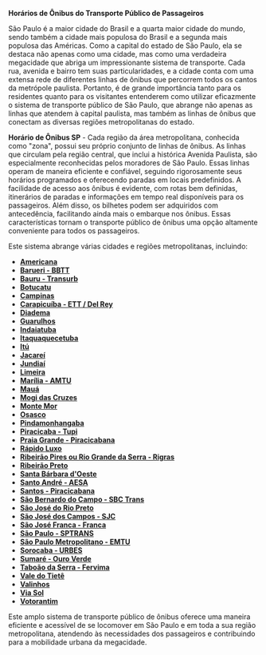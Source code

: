 <strong>Horários de Ônibus do Transporte Público de Passageiros</strong>

São Paulo é a maior cidade do Brasil e a quarta maior cidade do mundo, sendo também a cidade mais populosa do Brasil e a segunda mais populosa das Américas. Como a capital do estado de São Paulo, ela se destaca não apenas como uma cidade, mas como uma verdadeira megacidade que abriga um impressionante sistema de transporte. Cada rua, avenida e bairro tem suas particularidades, e a cidade conta com uma extensa rede de diferentes linhas de ônibus que percorrem todos os cantos da metrópole paulista. Portanto, é de grande importância tanto para os residentes quanto para os visitantes entenderem como utilizar eficazmente o sistema de transporte público de São Paulo, que abrange não apenas as linhas que atendem à capital paulista, mas também as linhas de ônibus que conectam as diversas regiões metropolitanas do estado.

<strong>Horário de Ônibus SP</strong> - Cada região da área metropolitana, conhecida como "zona", possui seu próprio conjunto de linhas de ônibus. As linhas que circulam pela região central, que inclui a histórica Avenida Paulista, são especialmente reconhecidas pelos moradores de São Paulo. Essas linhas operam de maneira eficiente e confiável, seguindo rigorosamente seus horários programados e oferecendo paradas em locais predefinidos. A facilidade de acesso aos ônibus é evidente, com rotas bem definidas, itinerários de paradas e informações em tempo real disponíveis para os passageiros. Além disso, os bilhetes podem ser adquiridos com antecedência, facilitando ainda mais o embarque nos ônibus. Essas características tornam o transporte público de ônibus uma opção altamente conveniente para todos os passageiros.

Este sistema abrange várias cidades e regiões metropolitanas, incluindo:
<ul>
 	<li><strong><a href="https://horariodeonibus.net/americana" target="_new">Americana</a></strong></li>
 	<li><strong><a href="https://horariodeonibus.net/horario-de-onibus-barueri" target="_new">Barueri - BBTT</a></strong></li>
 	<li><strong><a href="https://horariodeonibus.net/transurb-bauru" target="_new">Bauru - Transurb</a></strong></li>
 	<li><strong><a href="https://horariodeonibus.net/horario-de-onibus-botucatu" target="_new">Botucatu</a></strong></li>
 	<li><strong><a href="https://horariodeonibus.net/horario-de-onibus-campinas" target="_new">Campinas</a></strong></li>
 	<li><strong><a href="https://horariodeonibus.net/horario-de-onibus-ett-e-grupo-del-rey" target="_new">Carapicuíba - ETT / Del Rey</a></strong></li>
 	<li><strong><a href="https://horariodeonibus.net/horario-de-onibus-diadema" target="_new">Diadema</a></strong></li>
 	<li><strong><a href="https://horariodeonibus.net/linha-de-onibus-guarulhos" target="_new">Guarulhos</a></strong></li>
 	<li><strong><a href="https://horariodeonibus.net/horario-de-onibus-indaiatuba" target="_new">Indaiatuba</a></strong></li>
 	<li><strong><a href="https://horariodeonibus.net/horario-de-onibus-itaquaquecetuba" target="_new">Itaquaquecetuba</a></strong></li>
 	<li><strong><a href="https://horariodeonibus.net/horario-de-onibus-viacao-itu" target="_new">Itú</a></strong></li>
 	<li><strong><a href="https://horariodeonibus.net/jtu-jacarei" target="_new">Jacareí</a></strong></li>
 	<li><strong><a href="https://horariodeonibus.net/horario-de-onibus-jundiai" target="_new">Jundiaí</a></strong></li>
 	<li><strong><a href="https://horariodeonibus.net/sou-limeira" target="_new">Limeira</a></strong></li>
 	<li><strong><a href="https://horariodeonibus.net/amtu-marilia" target="_new">Marília - AMTU</a></strong></li>
 	<li><strong><a href="https://horariodeonibus.net/horario-de-onibus-maua" target="_new">Mauá</a></strong></li>
 	<li><strong><a href="https://horariodeonibus.net/horario-de-onibus-mogi-das-cruzes" target="_new">Mogi das Cruzes</a></strong></li>
 	<li><strong><a href="https://horariodeonibus.net/horario-de-onibus-monte-mor" target="_new">Monte Mor</a></strong></li>
 	<li><strong><a href="https://horariodeonibus.net/viacao-osasco" target="_new">Osasco</a></strong></li>
 	<li><strong><a href="https://horariodeonibus.net/horario-de-onibus-pindamonhangaba" target="_new">Pindamonhangaba</a></strong></li>
 	<li><strong><a href="https://horariodeonibus.net/horario-de-onibus-piracicaba" target="_new">Piracicaba - Tupi</a></strong></li>
 	<li><strong><a href="https://horariodeonibus.net/quanto-tempo-falta-praia-grande" target="_new">Praia Grande - Piracicabana</a></strong></li>
 	<li><strong><a href="https://horariodeonibus.net/rapido-luxo-campinas" target="_new">Rápido Luxo</a></strong></li>
 	<li><strong><a href="https://horariodeonibus.net/horario-rigras" target="_new">Ribeirão Pires ou Rio Grande da Serra - Rigras</a></strong></li>
 	<li><strong><a href="https://horariodeonibus.net/horario-de-onibus-ribeirao-preto" target="_new">Ribeirão Preto</a></strong></li>
 	<li><strong><a href="https://horariodeonibus.net/sertran" target="_new">Santa Bárbara d'Oeste</a></strong></li>
 	<li><strong><a href="https://horariodeonibus.net/linhas-de-onibus-santo-andre" target="_new">Santo André - AESA</a></strong></li>
 	<li><strong><a href="https://horariodeonibus.net/quanto-tempo-falta-piracicabana" target="_new">Santos - Piracicabana</a></strong></li>
 	<li><strong><a href="https://horariodeonibus.net/sbc-trans" target="_new">São Bernardo do Campo - SBC Trans</a></strong></li>
 	<li><strong><a href="https://horariodeonibus.net/riopretrans" target="_new">São José do Rio Preto</a></strong></li>
 	<li><strong><a href="https://horariodeonibus.net/horario-de-onibus-sjc" target="_new">São José dos Campos - SJC</a></strong></li>
 	<li><strong><a href="https://horariodeonibus.net/horario-do-onibus-empresa-sao-jose-franca" target="_new">São José Franca - Franca</a></strong></li>
 	<li><strong><a href="https://horariodeonibus.net/sptrans" target="_new">São Paulo - SPTRANS</a></strong></li>
 	<li><strong><a href="https://horariodeonibus.net/emtu" target="_new">São Paulo Metropolitano - EMTU</a></strong></li>
 	<li><strong><a href="https://horariodeonibus.net/urbes-sorocaba" target="_new">Sorocaba - URBES</a></strong></li>
 	<li><strong><a href="https://horariodeonibus.net/horario-de-onibus-ouro-verde" target="_new">Sumaré - Ouro Verde</a></strong></li>
 	<li><strong><a href="https://horariodeonibus.net/horario-de-onibus-taboao-da-serra" target="_new">Taboão da Serra - Fervima</a></strong></li>
 	<li><strong><a href="https://horariodeonibus.net/viacao-vale-do-tiete" target="_new">Vale do Tietê</a></strong></li>
 	<li><strong><a href="https://horariodeonibus.net/sou-valinhos" target="_new">Valinhos</a></strong></li>
 	<li><strong><a href="https://horariodeonibus.net/viacao-via-sol" target="_new">Via Sol</a></strong></li>
 	<li><strong><a href="https://horariodeonibus.net/horario-de-onibus-votorantim" target="_new">Votorantim</a></strong></li>
</ul>
Este amplo sistema de transporte público de ônibus oferece uma maneira eficiente e acessível de se locomover em São Paulo e em toda a sua região metropolitana, atendendo às necessidades dos passageiros e contribuindo para a mobilidade urbana da megacidade.
